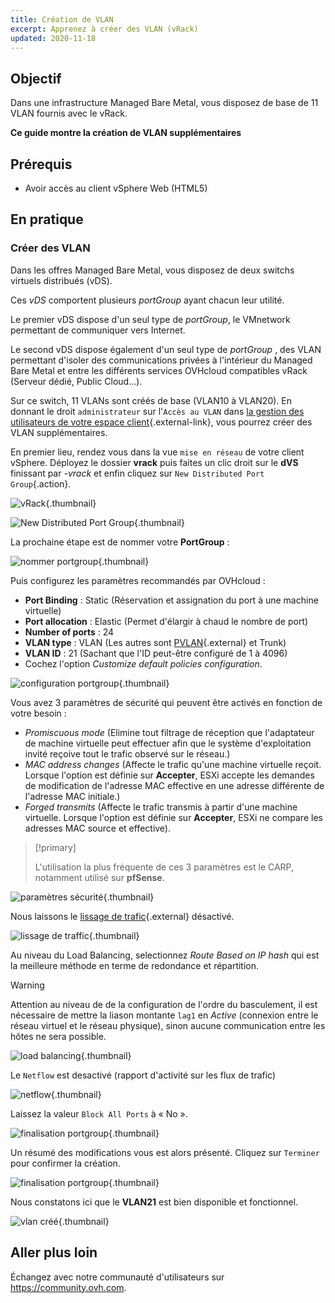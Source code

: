 ```yaml
---
title: Création de VLAN
excerpt: Apprenez à créer des VLAN (vRack)
updated: 2020-11-18
---
```


## Objectif

Dans une infrastructure Managed Bare Metal, vous disposez de base de 11 VLAN fournis avec le vRack.

**Ce guide montre la création de VLAN supplémentaires**

## Prérequis

- Avoir accès au client vSphere Web (HTML5)

## En pratique

### Créer des VLAN

Dans les offres Managed Bare Metal, vous disposez de deux switchs virtuels distribués (vDS). 

Ces *vDS* comportent plusieurs *portGroup* ayant chacun leur utilité.

Le premier vDS dispose d'un seul type de *portGroup*, le VMnetwork permettant de communiquer vers Internet.

Le second vDS dispose également d'un seul type de *portGroup* , des VLAN permettant d'isoler des communications privées à l'intérieur du Managed Bare Metal et entre les différents services OVHcloud compatibles vRack (Serveur dédié, Public Cloud...). 

Sur ce switch, 11 VLANs sont créés de base (VLAN10 à VLAN20). En donnant le droit `administrateur` sur l'`Accès au VLAN` dans [la gestion des utilisateurs de votre espace client](manager-ovhcloud#utilisateurs.){.external-link}, vous pourrez créer des VLAN supplémentaires.

En premier lieu, rendez vous dans la vue `mise en réseau` de votre client vSphere. Déployez le dossier **vrack** puis faites un clic droit sur le **dVS** finissant par *-vrack* et enfin cliquez sur `New Distributed Port Group`{.action}.

![vRack](07network.png){.thumbnail}

![New Distributed Port Group](08network1.png){.thumbnail}

La prochaine étape est de nommer votre **PortGroup** :

![nommer portgroup](09network2.png){.thumbnail}

Puis configurez les paramètres recommandés par OVHcloud :

- **Port Binding** : Static (Réservation et assignation du port à une machine virtuelle)
- **Port allocation** : Elastic (Permet d'élargir à chaud le nombre de port)
- **Number of ports** : 24
- **VLAN type** : VLAN (Les autres sont [PVLAN](https://kb.vmware.com/s/article/1010691){.external} et Trunk)
- **VLAN ID** : 21 (Sachant que l'ID peut-être configuré de 1 à 4096)
- Cochez l'option *Customize default policies configuration*.

![configuration portgroup](10network3.png){.thumbnail}

Vous avez 3 paramètres de sécurité qui peuvent être activés en fonction de votre besoin : 

- *Promiscuous mode* (Elimine tout filtrage de réception que l'adaptateur de machine virtuelle peut effectuer afin que le système d'exploitation invité reçoive tout le trafic observé sur le réseau.)
- *MAC address changes* (Affecte le trafic qu'une machine virtuelle reçoit. Lorsque l'option est définie sur **Accepter**, ESXi accepte les demandes de modification de l'adresse MAC effective en une adresse différente de l'adresse MAC initiale.)
- *Forged transmits* (Affecte le trafic transmis à partir d'une machine virtuelle. Lorsque l'option est définie sur **Accepter**, ESXi ne compare les adresses MAC source et effective).

> [!primary]
>
> L'utilisation la plus fréquente de ces 3 paramètres est le CARP, notamment utilisé sur **pfSense**.
> 

![paramètres sécurité](11network4.png){.thumbnail}

Nous laissons le [lissage de trafic](https://docs.vmware.com/en/VMware-vSphere/6.5/com.vmware.vsphere.networking.doc/GUID-CF01515C-8525-4424-92B5-A982489BACE2.html){.external} désactivé.

![lissage de traffic](12network5.png){.thumbnail}

Au niveau du Load Balancing, selectionnez *Route Based on IP hash* qui est la meilleure méthode en terme de redondance et répartition.

> [!warning]
>
> Attention au niveau de de la configuration de l'ordre du basculement, il est nécessaire de mettre la liason montante `lag1` en *Active* (connexion entre le réseau virtuel et le réseau physique), sinon aucune communication entre les hôtes ne sera possible.
>

![load balancing](13network6.png){.thumbnail}

Le `Netflow` est desactivé (rapport d'activité sur les flux de trafic)

![netflow](14network7.png){.thumbnail}

Laissez la valeur `Block All Ports` à « No ».

![finalisation portgroup](15network9.png){.thumbnail}

Un résumé des modifications vous est alors présenté. Cliquez sur `Terminer` pour confirmer la création.

![finalisation portgroup](16network10.png){.thumbnail}

Nous constatons ici que le **VLAN21** est bien disponible et fonctionnel.

![vlan créé](17network11.png){.thumbnail}

## Aller plus loin

Échangez avec notre communauté d'utilisateurs sur <https://community.ovh.com>.
